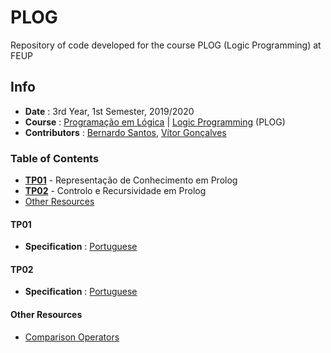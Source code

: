 # PLOG
Repository of code developed for the course PLOG (Logic Programming) at FEUP

## Info
* **Date** : 3rd Year, 1st Semester, 2019/2020
* **Course** : [Programação em Lógica](https://sigarra.up.pt/feup/pt/UCURR_GERAL.FICHA_UC_VIEW?pv_ocorrencia_id=436444) | [Logic Programming](https://sigarra.up.pt/feup/en/UCURR_GERAL.FICHA_UC_VIEW?pv_ocorrencia_id=436444) (PLOG)
* **Contributors** : [Bernardo Santos](https://github.com/bernas670), [Vítor Gonçalves](https://github.com/torrinheira)

### Table of Contents
* [**TP01**](#tp01) - Representação de Conhecimento em Prolog
* [**TP02**](#tp02) - Controlo e Recursividade em Prolog
* [Other Resources](#other-resources)

#### TP01
* **Specification** : [Portuguese](specifications/tp01.pdf)

#### TP02
* **Specification** : [Portuguese](specifications/tp02.pdf)


#### Other Resources
* [Comparison Operators](http://www.cse.unsw.edu.au/~billw/dictionaries/prolog/comparison.html)
